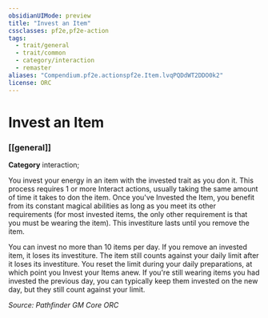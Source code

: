 ```yaml
---
obsidianUIMode: preview
title: "Invest an Item"
cssclasses: pf2e,pf2e-action
tags:
  - trait/general
  - trait/common
  - category/interaction
  - remaster
aliases: "Compendium.pf2e.actionspf2e.Item.lvqPQDdWT2DDO0k2"
license: ORC
---
```

# Invest an Item

### [[general]]

**Category** interaction; 




You invest your energy in an item with the invested trait as you don it. This process requires 1 or more Interact actions, usually taking the same amount of time it takes to don the item. Once you've Invested the Item, you benefit from its constant magical abilities as long as you meet its other requirements (for most invested items, the only other requirement is that you must be wearing the item). This investiture lasts until you remove the item.

You can invest no more than 10 items per day. If you remove an invested item, it loses its investiture. The item still counts against your daily limit after it loses its investiture. You reset the limit during your daily preparations, at which point you Invest your Items anew. If you're still wearing items you had invested the previous day, you can typically keep them invested on the new day, but they still count against your limit.

*Source: Pathfinder GM Core*
*ORC*